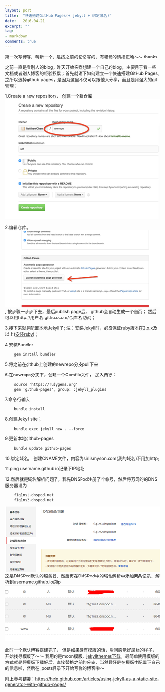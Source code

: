 ```yaml
---
layout: post
title:  "快速搭建GitHub Pages(+ jekyll + 绑定域名)"
date:   2016-04-21
excerpt: ""
tag:
- markdown 
comments: true
---
```


第一次写博客，萌新一个，是按之前的记忆写的，有错误的请指正哈～～ thanks

之前一直是看别人的blog，昨天开始突然想建一个自己的blog，主要用于看一些文档或者别人博客的经验积累；首先就讲下如何建立一个快速搭建GitHub Pages, 之所以选择github pages，是因为这里不仅可以跟他人分享，而且是用强大的git管理；


1.Create a new repository， 创建一个新仓库
    <img src="../assets/img/add_repo.jpg">
    
2.编辑仓库。<img src="../assets/img/edit_repo.jpg">, 按步骤一步步下去，最后publish page后， github会自动生成一个首页； 然后可以用http://用户名.github.com/仓库名 访问；

3.接下来就是配置本地Jekyll了; 注：安装Jekyll时，必须保证ruby版本在2.x.x及以上([安装ruby](https://www.ruby-lang.org/en/downloads/))；

4.安装Bundler  
```
    gem install bundler
```

5.将之前在github上创建的newrepo分支pull下来

6.在newrepo分支下，创建一个Gemfile文件， 加入两行：
```
    source 'https://rubygems.org'
    gem 'github-pages', group: :jekyll_plugins
```

7.命令行输入
```
    bundle install
```

8.创建Jekyll site；
```
    bundle exec jekyll new . --force
```

9.更新本地github-pages 
```
    bundle update github-pages
```

10.绑定域名， 创建CNAME文件，内容为siriismyson.com(我的域名)不用加http;  
 
11.ping username.github.io记录下IP地址

12.然后就是域名解析问题了，我先DNSPod注册了个帐号，然后将万网的的DNS服务器设为
```
    f1g1ns1.dnspod.net
    f1g1ns2.dnspod.net
```
<img src="../assets/img/dns_jiexi.png">
这是DNSPod默认的服务器，然后再在DNSPod中的域名解析中添加两条记录，解析到username.github.io的ip<img src="../assets/img/yuming.png">


此时一个默认博客搭建完了， 但是如果没有模版的话，瞬间感觉好屌丝的样子，开始找寻模版了～～
我用的是moon模版，[jekyllthemes下载](http://jekyllthemes.org )。最简单使用模版的方式就是将模版下载好后，直接替换之前的分支，当然最好是在模版中配置下自己的信息啦，然后在_posts目录下开始写你的博客啦～

附上参考链接：https://help.github.com/articles/using-jekyll-as-a-static-site-generator-with-github-pages/ 
